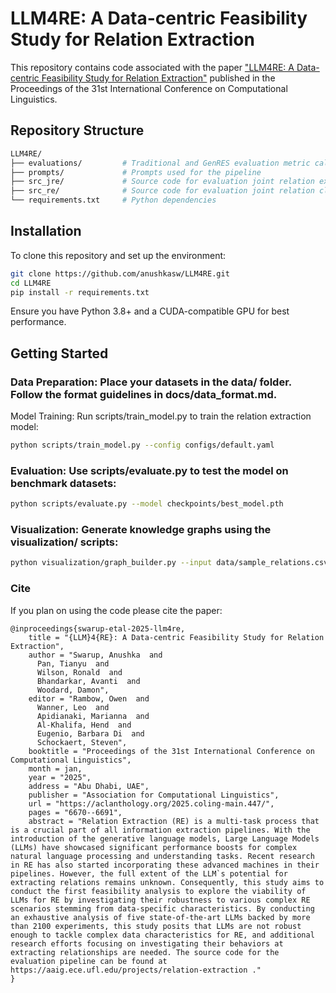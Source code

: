 # LLM4RE: A Data-centric Feasibility Study for Relation Extraction

This repository contains code associated with the paper ["LLM4RE: A Data-centric Feasibility Study for Relation Extraction"]([https://ieeexplore.ieee.org/document/10747504](https://aclanthology.org/2025.coling-main.447/)) published in the Proceedings of the 31st International Conference on Computational Linguistics.

## Repository Structure
```bash
LLM4RE/
├── evaluations/         # Traditional and GenRES evaluation metric calculation
├── prompts/             # Prompts used for the pipeline
├── src_jre/             # Source code for evaluation joint relation extractors
├── src_re/              # Source code for evaluation joint relation classifiers
└── requirements.txt     # Python dependencies
```

## Installation
To clone this repository and set up the environment:

```bash
git clone https://github.com/anushkasw/LLM4RE.git
cd LLM4RE
pip install -r requirements.txt
```
Ensure you have Python 3.8+ and a CUDA-compatible GPU for best performance.

## Getting Started
### Data Preparation: Place your datasets in the data/ folder. Follow the format guidelines in docs/data_format.md.
Model Training: Run scripts/train_model.py to train the relation extraction model:
```bash
python scripts/train_model.py --config configs/default.yaml
```
### Evaluation: Use scripts/evaluate.py to test the model on benchmark datasets:
```bash
python scripts/evaluate.py --model checkpoints/best_model.pth
```
### Visualization: Generate knowledge graphs using the visualization/ scripts:
```bash
python visualization/graph_builder.py --input data/sample_relations.csv
```

### Cite
If you plan on using the code please cite the paper:

```
@inproceedings{swarup-etal-2025-llm4re,
    title = "{LLM}4{RE}: A Data-centric Feasibility Study for Relation Extraction",
    author = "Swarup, Anushka  and
      Pan, Tianyu  and
      Wilson, Ronald  and
      Bhandarkar, Avanti  and
      Woodard, Damon",
    editor = "Rambow, Owen  and
      Wanner, Leo  and
      Apidianaki, Marianna  and
      Al-Khalifa, Hend  and
      Eugenio, Barbara Di  and
      Schockaert, Steven",
    booktitle = "Proceedings of the 31st International Conference on Computational Linguistics",
    month = jan,
    year = "2025",
    address = "Abu Dhabi, UAE",
    publisher = "Association for Computational Linguistics",
    url = "https://aclanthology.org/2025.coling-main.447/",
    pages = "6670--6691",
    abstract = "Relation Extraction (RE) is a multi-task process that is a crucial part of all information extraction pipelines. With the introduction of the generative language models, Large Language Models (LLMs) have showcased significant performance boosts for complex natural language processing and understanding tasks. Recent research in RE has also started incorporating these advanced machines in their pipelines. However, the full extent of the LLM`s potential for extracting relations remains unknown. Consequently, this study aims to conduct the first feasibility analysis to explore the viability of LLMs for RE by investigating their robustness to various complex RE scenarios stemming from data-specific characteristics. By conducting an exhaustive analysis of five state-of-the-art LLMs backed by more than 2100 experiments, this study posits that LLMs are not robust enough to tackle complex data characteristics for RE, and additional research efforts focusing on investigating their behaviors at extracting relationships are needed. The source code for the evaluation pipeline can be found at https://aaig.ece.ufl.edu/projects/relation-extraction ."
}
```
